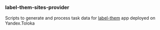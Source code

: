 ### label-them-sites-provider
Scripts to generate and process task data for [label-them](https://github.com/AlNedorezov/label-them) app deployed on Yandex.Toloka 